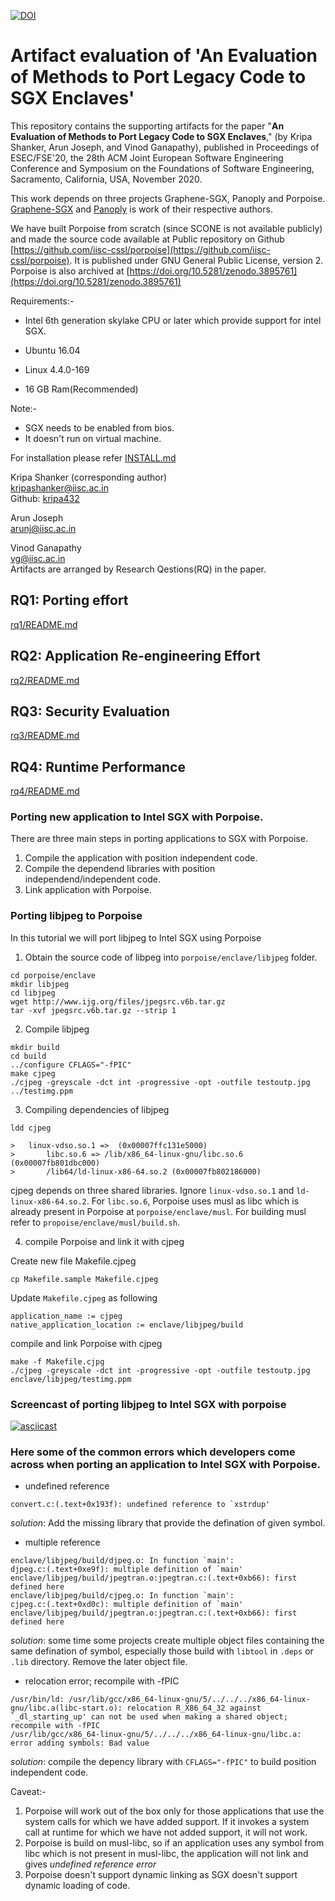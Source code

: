 [![DOI](https://zenodo.org/badge/266739012.svg)](https://zenodo.org/badge/latestdoi/266739012)

# Artifact evaluation of 'An Evaluation of Methods to Port Legacy Code to SGX Enclaves'

This repository contains the supporting artifacts for the paper "**An Evaluation of Methods to Port Legacy Code to SGX Enclaves**," (by Kripa Shanker, Arun Joseph, and Vinod Ganapathy), published in Proceedings of ESEC/FSE'20, the 28th ACM Joint European Software Engineering Conference and Symposium on the Foundations of Software Engineering, Sacramento, California, USA, November 2020.

This work depends on three projects Graphene-SGX, Panoply and Porpoise. [Graphene-SGX](https://github.com/oscarlab/graphene) and [Panoply](https://github.com/shwetasshinde24/Panoply) is work of their respective authors.

We have built Porpoise from scratch (since SCONE is not available publicly) and made the source code available at Public repository on Github [https://github.com/iisc-cssl/porpoise](https://github.com/iisc-cssl/porpoise). It is published under GNU General Public License, version 2. Porpoise is also archived at [https://doi.org/10.5281/zenodo.3895761](https://doi.org/10.5281/zenodo.3895761)

Requirements:-

* Intel 6th generation skylake CPU or later which provide support for intel SGX.

* Ubuntu 16.04 

* Linux 4.4.0-169

* 16 GB Ram(Recommended)

Note:-
* SGX needs to be enabled from bios. 
* It doesn't run on virtual machine.

For installation please refer [INSTALL.md](INSTALL.md)

Kripa Shanker (corresponding author)  
kripashanker@iisc.ac.in  
Github: [kripa432](https://github.com/kripa432)  

Arun Joseph  
arunj@iisc.ac.in  

Vinod Ganapathy  
vg@iisc.ac.in  
Artifacts are arranged by Research Qestions(RQ) in the paper.

## RQ1: Porting effort
[rq1/README.md](rq1/README.md)

## RQ2: Application Re-engineering Effort
[rq2/README.md](rq2/README.md)

## RQ3: Security Evaluation
[rq3/README.md](rq3/README.md)

## RQ4: Runtime Performance
[rq4/README.md](rq4/README.md)


### Porting new application to Intel SGX with Porpoise.

There are three main steps in porting applications to SGX with Porpoise.

1. Compile the application with position independent code.
2. Compile the dependend libraries with position independend/independent code.
3. Link application with Porpoise.

### Porting libjpeg to Porpoise
In this tutorial we will port libjpeg to Intel SGX using Porpoise

1. Obtain the source code of libpeg into `porpoise/enclave/libjpeg` folder.
```
cd porpoise/enclave
mkdir libjpeg
cd libjpeg
wget http://www.ijg.org/files/jpegsrc.v6b.tar.gz
tar -xvf jpegsrc.v6b.tar.gz --strip 1
```
2. Compile libjpeg
```
mkdir build
cd build
../configure CFLAGS="-fPIC"
make cjpeg
./cjpeg -greyscale -dct int -progressive -opt -outfile testoutp.jpg ../testimg.ppm
```
3. Compiling dependencies of libjpeg
```
ldd cjpeg

>	linux-vdso.so.1 =>  (0x00007ffc131e5000)
>       libc.so.6 => /lib/x86_64-linux-gnu/libc.so.6 (0x00007fb801dbc000)
>       /lib64/ld-linux-x86-64.so.2 (0x00007fb802186000)
```
cjpeg depends on three shared libraries. Ignore `linux-vdso.so.1` and `ld-linux-x86-64.so.2`. For `libc.so.6`, Porpoise uses musl as libc which is already present in Porpoise at `porpoise/enclave/musl`. For building musl refer to `propoise/enclave/musl/build.sh`.

4. compile Porpoise and link it with cjpeg
	
Create new file Makefile.cjpeg
```
cp Makefile.sample Makefile.cjpeg
```
Update `Makefile.cjpeg` as following
```
application_name := cjpeg
native_application_location := enclave/libjpeg/build
```
 
compile and link Porpoise with cjpeg
```
make -f Makefile.cjpg
./cjpeg -greyscale -dct int -progressive -opt -outfile testoutp.jpg enclave/libjpeg/testimg.ppm
```

### Screencast of porting libjpeg to Intel SGX with porpoise

[![asciicast](https://asciinema.org/a/aa0CqVn4GKz1lPDNjs3WZUvsh.svg)](https://asciinema.org/a/aa0CqVn4GKz1lPDNjs3WZUvsh)

### Here some of the common errors which developers come across when porting an application to Intel SGX with Porpoise.

* undefined reference
```
convert.c:(.text+0x193f): undefined reference to `xstrdup'
```
_solution_: Add the missing library that provide the defination of given symbol.

* multiple reference 
```
enclave/libjpeg/build/djpeg.o: In function `main':
djpeg.c:(.text+0xe9f): multiple definition of `main'
enclave/libjpeg/build/jpegtran.o:jpegtran.c:(.text+0xb66): first defined here
enclave/libjpeg/build/cjpeg.o: In function `main':
cjpeg.c:(.text+0xd0c): multiple definition of `main'
enclave/libjpeg/build/jpegtran.o:jpegtran.c:(.text+0xb66): first defined here
```
_solution_: some time some projects create multiple object files containing the same defination of symbol, especially those build with `libtool` in `.deps` or `.lib` directory. Remove the later object file.

* relocation error; recompile with -fPIC
```
/usr/bin/ld: /usr/lib/gcc/x86_64-linux-gnu/5/../../../x86_64-linux-gnu/libc.a(libc-start.o): relocation R_X86_64_32 against `_dl_starting_up' can not be used when making a shared object; recompile with -fPIC
/usr/lib/gcc/x86_64-linux-gnu/5/../../../x86_64-linux-gnu/libc.a: error adding symbols: Bad value
```
_solution_: compile the depency library with `CFLAGS="-fPIC"` to build position independent code.

Caveat:-
1. Porpoise will work out of the box only for those applications that use the system calls for which we have added support. If it invokes a system call at runtime for which we have not added support, it will not work.
2. Porpoise is build on musl-libc, so if an application uses any symbol from libc which is not present in musl-libc, the application will not link and gives _undefined reference error_
3. Porpoise doesn't support dynamic linking as SGX doesn't support dynamic loading of code.
